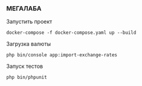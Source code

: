 ### МЕГАЛАБА

Запустить проект

```
docker-compose -f docker-compose.yaml up --build
```

Загрузка валюты

```
php bin/console app:import-exchange-rates
```

Запуск тестов

```
php bin/phpunit
```